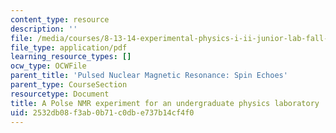 ```yaml
---
content_type: resource
description: ''
file: /media/courses/8-13-14-experimental-physics-i-ii-junior-lab-fall-2016-spring-2017/2532db08f3ab0b71c0dbe737b14cf4f0_MIT8_13-14F16-S17-pulsed-nmr.pdf
file_type: application/pdf
learning_resource_types: []
ocw_type: OCWFile
parent_title: 'Pulsed Nuclear Magnetic Resonance: Spin Echoes'
parent_type: CourseSection
resourcetype: Document
title: A Polse NMR experiment for an undergraduate physics laboratory
uid: 2532db08-f3ab-0b71-c0db-e737b14cf4f0
---
```

